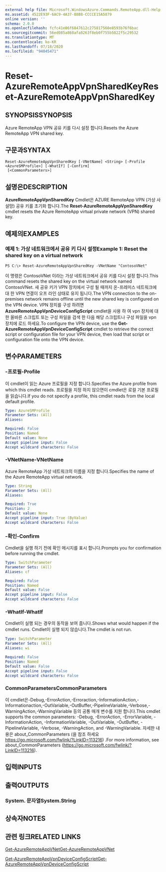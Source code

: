 ```yaml
---
external help file: Microsoft.WindowsAzure.Commands.RemoteApp.dll-Help.xml
ms.assetid: 4522E93F-6AC9-4A37-88B8-CCCCE15A5879
online version: ''
schema: 2.0.0
ms.openlocfilehash: fcfc41e06f6847612c275817560e8593b76f6bac
ms.sourcegitcommit: 56ed085a868afa8263f8eb0f755b5822f5c29532
ms.translationtype: MT
ms.contentlocale: ko-KR
ms.lasthandoff: 07/18/2020
ms.locfileid: "94045471"
---
```

# <span data-ttu-id="02517-101">Reset-AzureRemoteAppVpnSharedKey</span><span class="sxs-lookup"><span data-stu-id="02517-101">Reset-AzureRemoteAppVpnSharedKey</span></span>

## <span data-ttu-id="02517-102">SYNOPSIS</span><span class="sxs-lookup"><span data-stu-id="02517-102">SYNOPSIS</span></span>
<span data-ttu-id="02517-103">Azure RemoteApp VPN 공유 키를 다시 설정 합니다.</span><span class="sxs-lookup"><span data-stu-id="02517-103">Resets the Azure RemoteApp VPN shared key.</span></span>

## <span data-ttu-id="02517-104">구문과</span><span class="sxs-lookup"><span data-stu-id="02517-104">SYNTAX</span></span>

```
Reset-AzureRemoteAppVpnSharedKey [-VNetName] <String> [-Profile <AzureSMProfile>] [-WhatIf] [-Confirm]
 [<CommonParameters>]
```

## <span data-ttu-id="02517-105">설명은</span><span class="sxs-lookup"><span data-stu-id="02517-105">DESCRIPTION</span></span>
<span data-ttu-id="02517-106">**AzureRemoteAppVpnSharedKey** Cmdlet은 AZURE RemoteApp VPN (가상 사설망) 공유 키를 초기화 합니다.</span><span class="sxs-lookup"><span data-stu-id="02517-106">The **Reset-AzureRemoteAppVpnSharedKey** cmdlet resets the Azure RemoteApp virtual private network (VPN) shared key.</span></span>

## <span data-ttu-id="02517-107">예제의</span><span class="sxs-lookup"><span data-stu-id="02517-107">EXAMPLES</span></span>

### <span data-ttu-id="02517-108">예제 1: 가상 네트워크에서 공유 키 다시 설정</span><span class="sxs-lookup"><span data-stu-id="02517-108">Example 1: Reset the shared key on a virtual network</span></span>
```
PS C:\> Reset-AzureRemoteAppVpnSharedKey -VNetName "ContosoVNet"
```

<span data-ttu-id="02517-109">이 명령은 ContosoVNet 이라는 가상 네트워크에서 공유 키를 다시 설정 합니다.</span><span class="sxs-lookup"><span data-stu-id="02517-109">This command resets the shared key on the virtual network named ContosoVNet.</span></span>
<span data-ttu-id="02517-110">새 공유 키가 VPN 장치에서 구성 될 때까지 온-프레미스 네트워크에 대 한 VPN 연결이 오프 라인 상태로 유지 됩니다.</span><span class="sxs-lookup"><span data-stu-id="02517-110">The VPN connection to the on-premises network remains offline until the new shared key is configured on the VPN device.</span></span>
<span data-ttu-id="02517-111">VPN 장치를 구성 하려면 **AzureRemoteAppVpnDeviceConfigScript** cmdlet을 사용 하 여 vpn 장치에 대 한 올바른 스크립트 또는 구성 파일을 검색 한 다음 해당 스크립트나 구성 파일을 vpn 장치에 로드 하세요.</span><span class="sxs-lookup"><span data-stu-id="02517-111">To configure the VPN device, use the **Get-AzureRemoteAppVpnDeviceConfigScript** cmdlet to retrieve the correct script or configuration file for your VPN device, then load that script or configuration file onto the VPN device.</span></span>

## <span data-ttu-id="02517-112">변수</span><span class="sxs-lookup"><span data-stu-id="02517-112">PARAMETERS</span></span>

### <span data-ttu-id="02517-113">-프로필</span><span class="sxs-lookup"><span data-stu-id="02517-113">-Profile</span></span>
<span data-ttu-id="02517-114">이 cmdlet이 읽는 Azure 프로필을 지정 합니다.</span><span class="sxs-lookup"><span data-stu-id="02517-114">Specifies the Azure profile from which this cmdlet reads.</span></span>
<span data-ttu-id="02517-115">프로필을 지정 하지 않으면이 cmdlet은 로컬 기본 프로필을 읽습니다.</span><span class="sxs-lookup"><span data-stu-id="02517-115">If you do not specify a profile, this cmdlet reads from the local default profile.</span></span>

```yaml
Type: AzureSMProfile
Parameter Sets: (All)
Aliases: 

Required: False
Position: Named
Default value: None
Accept pipeline input: False
Accept wildcard characters: False
```

### <span data-ttu-id="02517-116">-VNetName</span><span class="sxs-lookup"><span data-stu-id="02517-116">-VNetName</span></span>
<span data-ttu-id="02517-117">Azure RemoteApp 가상 네트워크의 이름을 지정 합니다.</span><span class="sxs-lookup"><span data-stu-id="02517-117">Specifies the name of the Azure RemoteApp virtual network.</span></span>

```yaml
Type: String
Parameter Sets: (All)
Aliases: 

Required: True
Position: 2
Default value: None
Accept pipeline input: True (ByValue)
Accept wildcard characters: False
```

### <span data-ttu-id="02517-118">-확인</span><span class="sxs-lookup"><span data-stu-id="02517-118">-Confirm</span></span>
<span data-ttu-id="02517-119">Cmdlet을 실행 하기 전에 확인 메시지를 표시 합니다.</span><span class="sxs-lookup"><span data-stu-id="02517-119">Prompts you for confirmation before running the cmdlet.</span></span>

```yaml
Type: SwitchParameter
Parameter Sets: (All)
Aliases: cf

Required: False
Position: Named
Default value: False
Accept pipeline input: False
Accept wildcard characters: False
```

### <span data-ttu-id="02517-120">-WhatIf</span><span class="sxs-lookup"><span data-stu-id="02517-120">-WhatIf</span></span>
<span data-ttu-id="02517-121">Cmdlet이 실행 되는 경우의 동작을 보여 줍니다.</span><span class="sxs-lookup"><span data-stu-id="02517-121">Shows what would happen if the cmdlet runs.</span></span>
<span data-ttu-id="02517-122">Cmdlet이 실행 되지 않습니다.</span><span class="sxs-lookup"><span data-stu-id="02517-122">The cmdlet is not run.</span></span>

```yaml
Type: SwitchParameter
Parameter Sets: (All)
Aliases: wi

Required: False
Position: Named
Default value: False
Accept pipeline input: False
Accept wildcard characters: False
```

### <span data-ttu-id="02517-123">CommonParameters</span><span class="sxs-lookup"><span data-stu-id="02517-123">CommonParameters</span></span>
<span data-ttu-id="02517-124">이 cmdlet은-Debug,-ErrorAction,-Erroraction,-InformationAction,-Informationaction,-OutVariable,-OutBuffer,-PipelineVariable,-Verbose,-WarningAction,-WarningVariable 등의 공통 매개 변수를 지원 합니다.</span><span class="sxs-lookup"><span data-stu-id="02517-124">This cmdlet supports the common parameters: -Debug, -ErrorAction, -ErrorVariable, -InformationAction, -InformationVariable, -OutVariable, -OutBuffer, -PipelineVariable, -Verbose, -WarningAction, and -WarningVariable.</span></span> <span data-ttu-id="02517-125">자세한 내용은 about_CommonParameters (을 참조 하세요 https://go.microsoft.com/fwlink/?LinkID=113216) .</span><span class="sxs-lookup"><span data-stu-id="02517-125">For more information, see about_CommonParameters (https://go.microsoft.com/fwlink/?LinkID=113216).</span></span>

## <span data-ttu-id="02517-126">입력</span><span class="sxs-lookup"><span data-stu-id="02517-126">INPUTS</span></span>

## <span data-ttu-id="02517-127">출력</span><span class="sxs-lookup"><span data-stu-id="02517-127">OUTPUTS</span></span>

### <span data-ttu-id="02517-128">System. 문자열</span><span class="sxs-lookup"><span data-stu-id="02517-128">System.String</span></span>

## <span data-ttu-id="02517-129">상속자</span><span class="sxs-lookup"><span data-stu-id="02517-129">NOTES</span></span>

## <span data-ttu-id="02517-130">관련 링크</span><span class="sxs-lookup"><span data-stu-id="02517-130">RELATED LINKS</span></span>

[<span data-ttu-id="02517-131">Get-AzureRemoteAppVNet</span><span class="sxs-lookup"><span data-stu-id="02517-131">Get-AzureRemoteAppVNet</span></span>](./Get-AzureRemoteAppVNet.md)

[<span data-ttu-id="02517-132">Get-AzureRemoteAppVpnDeviceConfigScript</span><span class="sxs-lookup"><span data-stu-id="02517-132">Get-AzureRemoteAppVpnDeviceConfigScript</span></span>](./Get-AzureRemoteAppVpnDeviceConfigScript.md)


